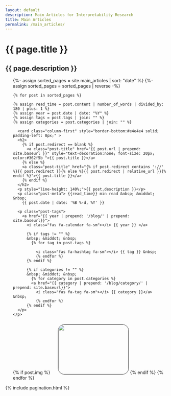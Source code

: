 ```yaml
---
layout: default
description: Main Articles for Interpretability Research
title: Main Articles
permalink: /main_articles/
---
```

<div class="post">
  <div class="header-bar">
    <h1>{{ page.title }}</h1>
    <h2>{{ page.description }}</h2>
  </div>
  <ul class="post-list">
    {%- assign sorted_pages = site.main_articles | sort: "date" %}
    {%- assign sorted_pages = sorted_pages | reverse -%} 

    {% for post in sorted_pages %}

    {% assign read_time = post.content | number_of_words | divided_by: 180 | plus: 1 %}
    {% assign year = post.date | date: "%Y" %}
    {% assign tags = post.tags | join: "" %}
    {% assign categories = post.categories | join: "" %}

      <card class="column-first" style="border-bottom:#e4e4e4 solid; padding-left: 0px;" >
      <h2>
        {% if post.redirect == blank %}
          <a class="post-title" href="{{ post.url | prepend: site.baseurl }}" style="text-decoration:none; font-size: 20px; color:#362f5b ">{{ post.title }}</a>
        {% else %}
        <a class="post-title" href="{% if post.redirect contains '://' %}{{ post.redirect }}{% else %}{{ post.redirect | relative_url }}{% endif %}">{{ post.title }}</a>
        {% endif %}
      </h2>
      <p style="line-height: 140%;">{{ post.description }}</p>
      <p class="post-meta"> {{read_time}} min read &nbsp; &middot; &nbsp;
        {{ post.date | date: '%B %-d, %Y' }}
      
      <p class="post-tags">
        <a href="{{ year | prepend: '/blog/' | prepend: site.baseurl}}">
          <i class="fas fa-calendar fa-sm"></i> {{ year }} </a>

          {% if tags != "" %}
          &nbsp; &middot; &nbsp;
            {% for tag in post.tags %}
            
              <i class="fas fa-hashtag fa-sm"></i> {{ tag }} &nbsp;
              {% endfor %}
          {% endif %}

          {% if categories != "" %}
          &nbsp; &middot; &nbsp;
            {% for category in post.categories %}
            <a href="{{ category | prepend: '/blog/category/' | prepend: site.baseurl}}">
              <i class="fas fa-tag fa-sm"></i> {{ category }}</a> &nbsp;
              {% endfor %}
          {% endif %}
      </p>
    </p>
  </card>
      <card class="column-second">
      {% if post.img %}
          <img src="{{ post.img }}" width="220px" height="155px" style="margin-top:10px;margin-left:20px;border-radius: 20px;border:solid 1px;"> 
      {% endif %}
      </card>
    {% endfor %}
    
  </ul>
  {% include pagination.html %}

</div>